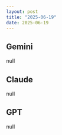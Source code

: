 ```yaml
---
layout: post
title: "2025-06-19"
date: 2025-06-19
---
```


## Gemini

null

## Claude

null

## GPT

null
